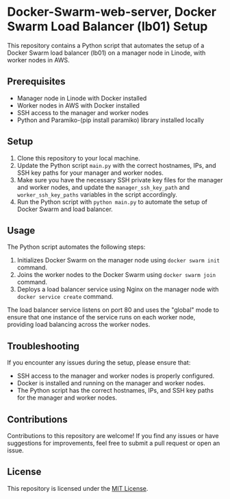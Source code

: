 # Docker-Swarm-web-server, Docker Swarm Load Balancer (lb01) Setup

This repository contains a Python script that automates the setup of a Docker Swarm load balancer (lb01) on a manager node in Linode, with worker nodes in AWS.

## Prerequisites

- Manager node in Linode with Docker installed
- Worker nodes in AWS with Docker installed
- SSH access to the manager and worker nodes
- Python and Paramiko-(pip install paramiko) library installed locally

## Setup

1. Clone this repository to your local machine.
2. Update the Python script `main.py` with the correct hostnames, IPs, and SSH key paths for your manager and worker nodes.
3. Make sure you have the necessary SSH private key files for the manager and worker nodes, and update the `manager_ssh_key_path` and `worker_ssh_key_paths` variables in the script accordingly.
4. Run the Python script with `python main.py` to automate the setup of Docker Swarm and load balancer.

## Usage

The Python script automates the following steps:

1. Initializes Docker Swarm on the manager node using `docker swarm init` command.
2. Joins the worker nodes to the Docker Swarm using `docker swarm join` command.
3. Deploys a load balancer service using Nginx on the manager node with `docker service create` command.

The load balancer service listens on port 80 and uses the "global" mode to ensure that one instance of the service runs on each worker node, providing load balancing across the worker nodes.

## Troubleshooting

If you encounter any issues during the setup, please ensure that:

- SSH access to the manager and worker nodes is properly configured.
- Docker is installed and running on the manager and worker nodes.
- The Python script has the correct hostnames, IPs, and SSH key paths for the manager and worker nodes.

## Contributions

Contributions to this repository are welcome! If you find any issues or have suggestions for improvements, feel free to submit a pull request or open an issue.

## License

This repository is licensed under the [MIT License](LICENSE).

